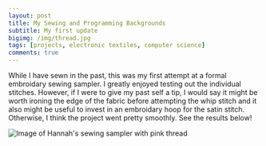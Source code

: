 ```yaml
---
layout: post
title: My Sewing and Programming Backgrounds
subtitle: My first update
bigimg: /img/thread.jpg
tags: [projects, electronic textiles, computer science]
comments: true
---
```


While I have sewn in the past, this was my first attempt at a formal embroidary sewing sampler. I greatly enjoyed testing out the individual stitches. However, if I were to give my past self a tip, I would say it might be worth ironing the edge of the fabric before attempting the whip stitch and it also might be useful to invest in an embroidary hoop for the satin stitch. Otherwise, I think the project went pretty smoothly. See the results below!

![Image of Hannah's sewing sampler with pink thread](https://hannahtager.github.io/img/Sampler2.jpg)
